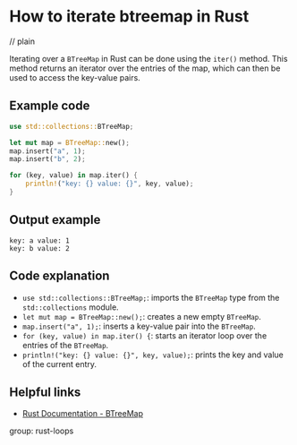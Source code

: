 # How to iterate btreemap in Rust
// plain

Iterating over a `BTreeMap` in Rust can be done using the `iter()` method. This method returns an iterator over the entries of the map, which can then be used to access the key-value pairs.

## Example code

```rust
use std::collections::BTreeMap;

let mut map = BTreeMap::new();
map.insert("a", 1);
map.insert("b", 2);

for (key, value) in map.iter() {
    println!("key: {} value: {}", key, value);
}
```

## Output example

```
key: a value: 1
key: b value: 2
```

## Code explanation

- `use std::collections::BTreeMap;`: imports the `BTreeMap` type from the `std::collections` module.
- `let mut map = BTreeMap::new();`: creates a new empty `BTreeMap`.
- `map.insert("a", 1);`: inserts a key-value pair into the `BTreeMap`.
- `for (key, value) in map.iter() {`: starts an iterator loop over the entries of the `BTreeMap`.
- `println!("key: {} value: {}", key, value);`: prints the key and value of the current entry.

## Helpful links
- [Rust Documentation - BTreeMap](https://doc.rust-lang.org/std/collections/struct.BTreeMap.html)

group: rust-loops